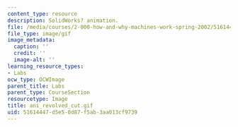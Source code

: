 ```yaml
---
content_type: resource
description: SolidWorks? animation.
file: /media/courses/2-000-how-and-why-machines-work-spring-2002/51614447d5e50d87f5ab3aa013cf9739_ani_revolved_cut.gif
file_type: image/gif
image_metadata:
  caption: ''
  credit: ''
  image-alt: ''
learning_resource_types:
- Labs
ocw_type: OCWImage
parent_title: Labs
parent_type: CourseSection
resourcetype: Image
title: ani_revolved_cut.gif
uid: 51614447-d5e5-0d87-f5ab-3aa013cf9739
---
```

